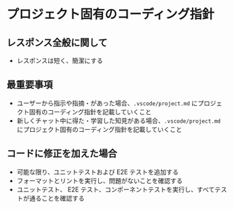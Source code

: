 # プロジェクト固有のコーディング指針

## レスポンス全般に関して

- レスポンスは短く、簡潔にする

## 最重要事項

- ユーザーから指示や指摘・があった場合、`.vscode/project.md` にプロジェクト固有のコーディング指針を記載していくこと
- 新しくチャット中に得た・学習した知見がある場合、`.vscode/project.md` にプロジェクト固有のコーディング指針を記載していくこと

## コードに修正を加えた場合

- 可能な限り、ユニットテストおよび E2E テストを追加する
- フォーマットとリントを実行し、問題がないことを確認する
- ユニットテスト、 E2E テスト、コンポーネントテストを実行し、すべてテストが通ることを確認する
